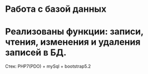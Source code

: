 # Работа с базой данных
# Реализованы функции: записи, чтения, изменения и удаления записей в БД.
Стек: PHP7(PDO) + mySql + bootstrap5.2